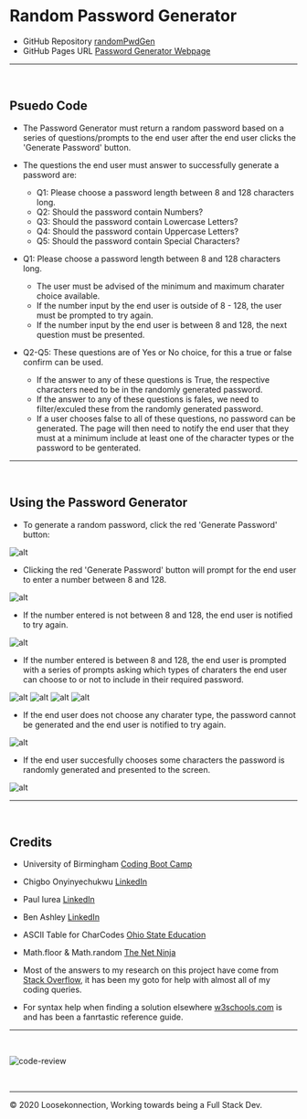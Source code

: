 # Random Password Generator


*   GitHub Repository [randomPwdGen](https://github.com/Loosekonnection/randomPwdGen)
*   GitHub Pages URL [Password Generator Webpage](https://loosekonnection.github.io/randomPwdGen/)
---

<br>

## Psuedo Code

*   The Password Generator must return a random password based on a series of questions/prompts to the end user after the end user clicks the 'Generate Password' button.

*   The questions the end user must answer to successfully generate a password are:

    *   Q1: Please choose a password length between 8 and 128 characters long.
    *   Q2: Should the password contain Numbers?
    *   Q3: Should the password contain Lowercase Letters?
    *   Q4: Should the password contain Uppercase Letters?
    *   Q5: Should the password contain Special Characters?

*   Q1: Please choose a password length between 8 and 128 characters long.

    *   The user must be advised of the minimum and maximum charater choice available.
    *   If the number input by the end user is outside of 8 - 128, the user must be prompted to try again.
    *   If the number input by the end user is between 8 and 128, the next question must be presented.

*   Q2-Q5: These questions are of Yes or No choice, for this a true or false confirm can be used.

    *   If the answer to any of these questions is True, the respective characters need to be in the randomly generated password.
    *   If the answer to any of these questions is fales, we need to filter/exculed these from the randomly generated password.
    *   If a user chooses false to all of these questions, no password can be generated. The page will then need to notify the end user that they must at a minimum include at least one of the character types or the password to be genterated.


---

<br>


##  Using the Password Generator

*   To generate a random password, click the red 'Generate Password' button:

![alt](README_img/screenshot_01.PNG)

*   Clicking the red 'Generate Password' button will prompt for the end user to enter a number between 8 and 128.

![alt](README_img/screenshot_02.PNG)

* If the number entered is not between 8 and 128, the end user is notified to try again.

![alt](README_img/screenshot_03.PNG)

*   If the number entered is between 8 and 128, the end user is prompted with a series of prompts asking which types of charaters the end user can choose to or not to include in their required password.

![alt](README_img/screenshot_04.PNG)
![alt](README_img/screenshot_05.PNG)
![alt](README_img/screenshot_06.PNG)
![alt](README_img/screenshot_07.PNG)

*   If the end user does not choose any charater type, the password cannot be generated and the end user is notified to try again.

![alt](README_img/screenshot_08.PNG)

*   If the end user succesfully chooses some characters the password is randomly generated and presented to the screen.

![alt](README_img/screenshot_09.PNG)


---

<br>

## Credits

*   University of Birmingham [Coding Boot Camp](https://bootcamp.birmingham.ac.uk/coding/)

*   Chigbo Onyinyechukwu [LinkedIn](https://www.linkedin.com/in/nnadi-onyinyechukwu-73726953/)

*   Paul Iurea [LinkedIn](https://www.linkedin.com/in/paul-iurea/)

* Ben Ashley [LinkedIn](https://www.linkedin.com/in/bashley1/)

*   ASCII Table for CharCodes [Ohio State Education](https://www.asc.ohio-state.edu/demarneffe.1/LING5050/material/characters.html)

*   Math.floor & Math.random [The Net Ninja](https://www.youtube.com/channel/UCW5YeuERMmlnqo4oq8vwUpg)

*   Most of the answers to my research on this project have come from [Stack Overflow](https://stackoverflow.com/), it has been my goto for help with almost all of my coding queries.

* For syntax help when finding a solution elsewhere [w3schools.com](https://www.w3schools.com/jsref/default.asp) is and has been a fanrtastic reference guide.
---
<br>

![code-review](https://img.shields.io/badge/code--review-ready%20for%20review-green)

<br>

---
© 2020 Loosekonnection, Working towards being a Full Stack Dev.


